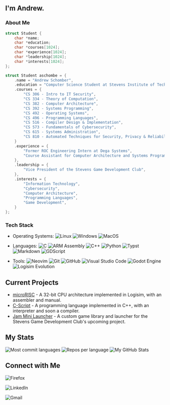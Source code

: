 ## I'm Andrew.

### About Me

<!-- - Computer Science Student at Stevens Institute of Technology
- CS382 and CS392 Course Assistant
- Vice President of the Stevens Game Development Club -->

```c
struct Student {
    char *name;
    char *education;
    char *courses[1024];
    char *experience[1024];
    char *leadership[1024];
    char *interests[1024];
};

struct Student aschombe = {
    .name = "Andrew Schomber",
    .education = "Computer Science Student at Stevens Institute of Technology",
    .courses = {
        "CS 306 - Intro to IT Security",
        "CS 334 - Theory of Computation",
        "CS 382 - Computer Architecture",
        "CS 392 - Systems Programming",
        "CS 492 - Operating Systems",
        "CS 496 - Programming Languages",
        "CS 516 - Compiler Design & Implementation",
        "CS 573 - Fundamentals of Cybersecurity",
        "CS 615 - Systems Administration",
        "CS 810 - Automated Techniques for Security, Privacy & Reliability",
    }
    .experience = {
        "Former ROC Engineering Intern at Dega Systems",
        "Course Assistant for Computer Architecture and Systems Programming Courses",
    },
    .leadership = {
        "Vice President of the Stevens Game Development Club",
    },
    .interests = {
        "Information Technology",
        "Cybersecurity",
        "Computer Architecture",
        "Programming Languages",
        "Game Development",
    }
};
```

### Tech Stack
- Operating Systems:
    ![Linux](https://img.shields.io/badge/-Linux-333333?style=flat&logo=linux)
    ![Windows](https://custom-icon-badges.demolab.com/badge/Windows-333333?logo=windows&logoColor=white)
    ![MacOS](https://img.shields.io/badge/-MacOS-333333?style=flat&logo=apple)

- Languages:
    ![C](https://img.shields.io/badge/-C-333333?style=flat&logo=c)
    ![ARM Assembly](https://img.shields.io/badge/-ARM_Assembly-333333?style=flat&logo=ARM)
    ![C++](https://img.shields.io/badge/-C++-333333?logo=cplusplus&logoColor=blue)
    ![Python](https://img.shields.io/badge/-Python-333333?style=flat&logo=python)
    ![Typst](https://img.shields.io/badge/-Typst-333333?style=flat&logo=Typst)
    ![Markdown](https://img.shields.io/badge/-Markdown-333333?style=flat&logo=markdown)
    ![GDScript](https://img.shields.io/badge/-GDScript-333333?style=flat&logo=godotengine)
    
- Tools:
    ![Neovim](https://img.shields.io/badge/-Neovim-333333?style=flat&logo=neovim)
    ![Git](https://img.shields.io/badge/-Git-333333?style=flat&logo=git)
    ![GitHub](https://img.shields.io/badge/-GitHub-333333?style=flat&logo=github)
    ![Visual Studio Code](https://custom-icon-badges.demolab.com/badge/VSCode-333333.svg?logo=vsc)
    ![Godot Engine](https://img.shields.io/badge/-Godot_Engine-333333?style=flat&logo=godotengine)
    ![Logisim Evolution](https://img.shields.io/badge/-Logisim--Evolution-333333?style=flat&logo=logisim-evolution)

## Current Projects
- [microRISC](https://github.com/aschombe/microRISC) - A 32-bit CPU architecture implemented in Logisim, with an assembler and manual.
- [C-Script](https://github.com/aschombe/C-Script) - A programming language implemented in C++, with an interpreter and soon a compiler.
- [Jam Mini Launcher](https://github.com/aschombe/jam-mini-launcher) - A custom game library and launcher for the Stevens Game Development Club's upcoming project.

## My Stats
![Most commit languages](https://github-profile-summary-cards.vercel.app/api/cards/most-commit-language?username=aschombe&theme=nord_dark)
![Repos per language](https://github-profile-summary-cards.vercel.app/api/cards/repos-per-language?username=aschombe&theme=nord_dark)
![My GitHub Stats](https://github-profile-summary-cards.vercel.app/api/cards/profile-details?username=aschombe&theme=nord_dark)

## Connect with Me
![Firefox](https://img.shields.io/badge/Firefox-aschombe.github.io-333333?logo=Firefox&logoColor=orange)

![LinkedIn](https://custom-icon-badges.demolab.com/badge/LinkedIn-andrew--schomber-333333?logo=linkedin-white)

![Gmail](https://img.shields.io/badge/Gmail-aschombe@stevens.edu-333333?logo=gmail)
